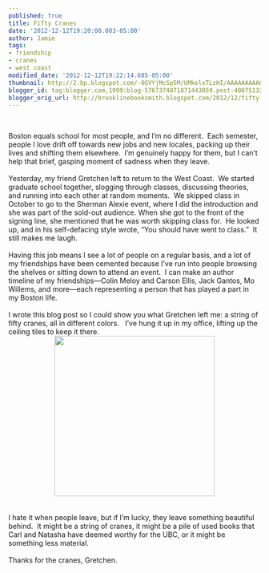 ```yaml
---
published: true
title: Fifty Cranes
date: '2012-12-12T19:20:00.003-05:00'
author: Jamie
tags:
- friendship
- cranes
- west coast
modified_date: '2012-12-12T19:22:14.685-05:00'
thumbnail: http://2.bp.blogspot.com/-0GVYjMcSp5M/UMkelxTLzHI/AAAAAAAAAGo/fJkQ2Ke6H_8/s72-c/photo+(4).JPG
blogger_id: tag:blogger.com,1999:blog-5767374071871443859.post-4007513205491026345
blogger_orig_url: http://brooklinebooksmith.blogspot.com/2012/12/fifty-cranes.html
---
```


<br /><div class="MsoNormal">Boston equals school for most people, and I’m no different.&nbsp; Each semester, people I love drift off towards new jobs and new locales, packing up their lives and shifting them elsewhere.&nbsp; I’m genuinely happy for them, but I can’t help that brief, gasping moment of sadness when they leave.&nbsp;&nbsp;&nbsp;&nbsp;&nbsp; </div><div class="MsoNormal"><br /></div><div class="MsoNormal">Yesterday, my friend Gretchen left to return to the West Coast.&nbsp; We started graduate school together, slogging through classes, discussing theories, and running into each other at random moments.&nbsp; We skipped class in October to go to the Sherman Alexie event, where I did the introduction and she was part of the sold-out audience. When she got to the front of the signing line, she mentioned that he was worth skipping class for.&nbsp; He looked up, and in his self-defacing style wrote, “You should have went to class.”&nbsp; It still makes me laugh. </div><div class="MsoNormal"><br /></div><div class="MsoNormal">Having this job means I see a lot of people on a regular basis, and a lot of my friendships have been cemented because I’ve run into people browsing the shelves or sitting down to attend an event.&nbsp; I can make an author timeline of my friendships—Colin Meloy and Carson Ellis, Jack Gantos, Mo Willems, and more—each representing a person that has played a part in my Boston life.&nbsp; </div><div class="MsoNormal"><br /></div><div class="MsoNormal">I wrote this blog post so I could show you what Gretchen left me: a string of fifty cranes, all in different colors.&nbsp; &nbsp;I’ve hung it up in my office, lifting up the ceiling tiles to keep it there.</div><div class="separator" style="clear: both; text-align: center;"><a href="http://2.bp.blogspot.com/-0GVYjMcSp5M/UMkelxTLzHI/AAAAAAAAAGo/fJkQ2Ke6H_8/s1600/photo+(4).JPG" imageanchor="1" style="margin-left: 1em; margin-right: 1em;"><img border="0" height="320" src="http://2.bp.blogspot.com/-0GVYjMcSp5M/UMkelxTLzHI/AAAAAAAAAGo/fJkQ2Ke6H_8/s320/photo+(4).JPG" width="320" /></a></div><br /><br /><div class="MsoNormal">I hate it when people leave, but if I’m lucky, they leave something beautiful behind.&nbsp; It might be a string of cranes, it might be a pile of used books that Carl and Natasha have deemed worthy for the UBC, or it might be something less material.&nbsp;</div><div class="MsoNormal"><br /></div><div class="MsoNormal">Thanks for the cranes, Gretchen.&nbsp;</div>